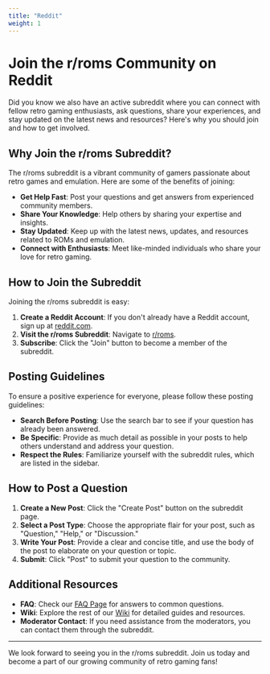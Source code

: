 ```yaml
---
title: "Reddit"
weight: 1
---
```

# Join the r/roms Community on Reddit

Did you know we also have an active subreddit where you can connect with fellow retro gaming enthusiasts, ask questions, share your experiences, and stay updated on the latest news and resources? Here's why you should join and how to get involved.

## Why Join the r/roms Subreddit?

The r/roms subreddit is a vibrant community of gamers passionate about retro games and emulation. Here are some of the benefits of joining:

- **Get Help Fast**: Post your questions and get answers from experienced community members.
- **Share Your Knowledge**: Help others by sharing your expertise and insights.
- **Stay Updated**: Keep up with the latest news, updates, and resources related to ROMs and emulation.
- **Connect with Enthusiasts**: Meet like-minded individuals who share your love for retro gaming.

## How to Join the Subreddit

Joining the r/roms subreddit is easy:

1. **Create a Reddit Account**: If you don't already have a Reddit account, sign up at [reddit.com](https://www.reddit.com/).
2. **Visit the r/roms Subreddit**: Navigate to [r/roms](https://www.reddit.com/r/roms/).
3. **Subscribe**: Click the "Join" button to become a member of the subreddit.

## Posting Guidelines

To ensure a positive experience for everyone, please follow these posting guidelines:

- **Search Before Posting**: Use the search bar to see if your question has already been answered.
- **Be Specific**: Provide as much detail as possible in your posts to help others understand and address your question.
- **Respect the Rules**: Familiarize yourself with the subreddit rules, which are listed in the sidebar.

## How to Post a Question

1. **Create a New Post**: Click the "Create Post" button on the subreddit page.
2. **Select a Post Type**: Choose the appropriate flair for your post, such as "Question," "Help," or "Discussion."
3. **Write Your Post**: Provide a clear and concise title, and use the body of the post to elaborate on your question or topic.
4. **Submit**: Click "Post" to submit your question to the community.

## Additional Resources

- **FAQ**: Check our [FAQ Page](/faq/) for answers to common questions.
- **Wiki**: Explore the rest of our [Wiki](/basics/) for detailed guides and resources.
- **Moderator Contact**: If you need assistance from the moderators, you can contact them through the subreddit.

---

We look forward to seeing you in the r/roms subreddit. Join us today and become a part of our growing community of retro gaming fans!
